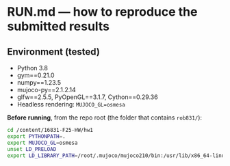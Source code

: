 # RUN.md — how to reproduce the submitted results

## Environment (tested)
- Python 3.8
- gym==0.21.0
- numpy==1.23.5
- mujoco-py==2.1.2.14
- glfw==2.5.5, PyOpenGL==3.1.7, Cython==0.29.36
- Headless rendering: `MUJOCO_GL=osmesa`

**Before running**, from the repo root (the folder that contains `rob831/`):
```bash
cd /content/16831-F25-HW/hw1
export PYTHONPATH=.
export MUJOCO_GL=osmesa
unset LD_PRELOAD
export LD_LIBRARY_PATH=/root/.mujoco/mujoco210/bin:/usr/lib/x86_64-linux-gnu
